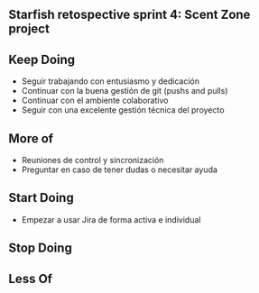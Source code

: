 ## Starfish retospective sprint 4: Scent Zone project

## Keep Doing
- Seguir trabajando con entusiasmo y dedicación
- Continuar con la buena gestión de git (pushs and pulls)
- Continuar con el ambiente colaborativo 
- Seguir con una excelente gestión técnica del proyecto

## More of
- Reuniones de control y sincronización 
- Preguntar en caso de tener dudas o necesitar ayuda

## Start Doing
- Empezar a usar Jira de forma activa e individual 

## Stop Doing


## Less Of